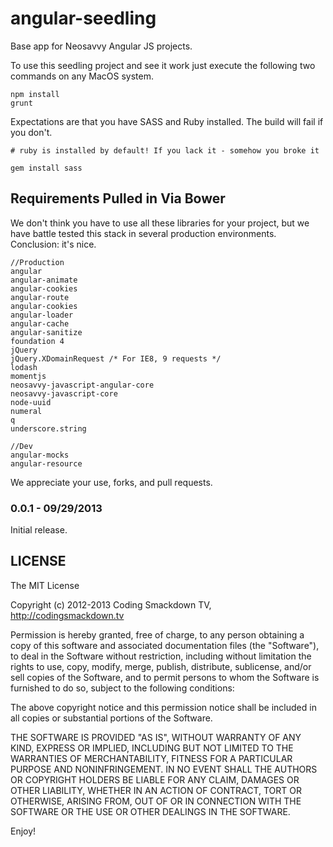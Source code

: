 angular-seedling
================

Base app for Neosavvy Angular JS projects. 

To use this seedling project and see it work just execute the following two commands
on any MacOS system.

```
npm install
grunt
```

Expectations are that you have SASS and Ruby installed. The build will fail if you don't.

    # ruby is installed by default! If you lack it - somehow you broke it

```
gem install sass
```

## Requirements Pulled in Via Bower

We don't think you have to use all these libraries for your project, but we have battle tested this stack in several production environments. Conclusion: it's nice.

```
//Production
angular
angular-animate
angular-cookies
angular-route
angular-cookies
angular-loader
angular-cache
angular-sanitize
foundation 4
jQuery
jQuery.XDomainRequest /* For IE8, 9 requests */
lodash
momentjs
neosavvy-javascript-angular-core
neosavvy-javascript-core
node-uuid
numeral
q
underscore.string

//Dev
angular-mocks
angular-resource
```

We appreciate your use, forks, and pull requests.


### 0.0.1 - 09/29/2013

Initial release.

## LICENSE

The MIT License

Copyright (c) 2012-2013 Coding Smackdown TV, http://codingsmackdown.tv

Permission is hereby granted, free of charge, to any person obtaining a copy
of this software and associated documentation files (the "Software"), to deal
in the Software without restriction, including without limitation the rights
to use, copy, modify, merge, publish, distribute, sublicense, and/or sell
copies of the Software, and to permit persons to whom the Software is
furnished to do so, subject to the following conditions:

The above copyright notice and this permission notice shall be included in
all copies or substantial portions of the Software.

THE SOFTWARE IS PROVIDED "AS IS", WITHOUT WARRANTY OF ANY KIND, EXPRESS OR
IMPLIED, INCLUDING BUT NOT LIMITED TO THE WARRANTIES OF MERCHANTABILITY,
FITNESS FOR A PARTICULAR PURPOSE AND NONINFRINGEMENT. IN NO EVENT SHALL THE
AUTHORS OR COPYRIGHT HOLDERS BE LIABLE FOR ANY CLAIM, DAMAGES OR OTHER
LIABILITY, WHETHER IN AN ACTION OF CONTRACT, TORT OR OTHERWISE, ARISING FROM,
OUT OF OR IN CONNECTION WITH THE SOFTWARE OR THE USE OR OTHER DEALINGS IN
THE SOFTWARE.

Enjoy!